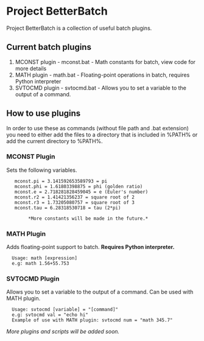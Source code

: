 # Project BetterBatch

Project BetterBatch is a collection of useful batch plugins.

## Current batch plugins

1. MCONST plugin - mconst.bat - Math constants for batch, view code for more details
2. MATH plugin - math.bat - Floating-point operations in batch, requires Python interpreter
3. SVTOCMD plugin - svtocmd.bat - Allows you to set a variable to the output of a command.
      
## How to use plugins

In order to use these as commands (without file path and .bat extension) you need to either add the files to a directory that is included in %PATH% or add the current directory to %PATH%.

### MCONST Plugin

Sets the following variables.

       mconst.pi = 3.141592653589793 = pi
       mconst.phi = 1.61803398875 = phi (golden ratio)
       mconst.e = 2.718281828459045 = e (Euler's number)
       mconst.r2 = 1.41421356237 = square root of 2
       mconst.r3 = 1.73205080757 = square root of 3
       mconst.tau = 6.28318530718 = tau (2*pi)
       
            *More constants will be made in the future.*
      

 ### MATH Plugin

 Adds floating-point support to batch. **Requires Python interpreter.**

      Usage: math [expression]
      e.g: math 1.56+55.753

### SVTOCMD Plugin

Allows you to set a variable to the output of a command. Can be used with MATH plugin.

      Usage: svtocmd [variable] = "[command]"
      e.g: svtocmd val = "echo hi"
      Example of use with MATH plugin: svtocmd num = "math 345.7"

*More plugins and scripts will be added soon.*
